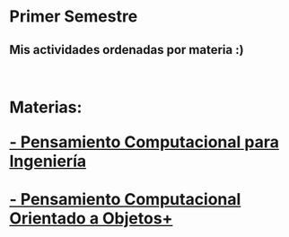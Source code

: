 # Primer Semestre
## Mis actividades ordenadas por materia :)

<h1><br> Materias: 

<a href="https://github.com/ErickinSegura/primer-semestre/tree/main/Pensamiento%20computacional%20para%20ingenieria" target="_blank">**- Pensamiento Computacional para Ingeniería**</a><br><br>
<a href="https://github.com/ErickinSegura/primer-semestre/tree/main/Pensamiento%20Computacional%20Orientado%20a%20Objetos" target="_blank">**- Pensamiento Computacional Orientado a Objetos+**</a>
